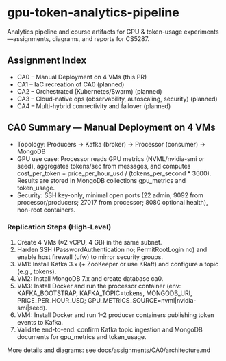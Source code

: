 # gpu-token-analytics-pipeline
Analytics pipeline and course artifacts for GPU & token-usage experiments—assignments, diagrams, and reports for CS5287.

## Assignment Index
- CA0 – Manual Deployment on 4 VMs (this PR)
- CA1 – IaC recreation of CA0 (planned)
- CA2 – Orchestrated (Kubernetes/Swarm) (planned)
- CA3 – Cloud-native ops (observability, autoscaling, security) (planned)
- CA4 – Multi-hybrid connectivity and failover (planned)

## CA0 Summary — Manual Deployment on 4 VMs
- Topology: Producers → Kafka (broker) → Processor (consumer) → MongoDB
- GPU use case: Processor reads GPU metrics (NVML/nvidia-smi or seed), aggregates tokens/sec from messages, and computes cost_per_token = price_per_hour_usd / (tokens_per_second * 3600). Results are stored in MongoDB collections gpu_metrics and token_usage.
- Security: SSH key-only, minimal open ports (22 admin; 9092 from processor/producers; 27017 from processor; 8080 optional health), non-root containers.

### Replication Steps (High-Level)
1) Create 4 VMs (≈2 vCPU, 4 GB) in the same subnet.
2) Harden SSH (PasswordAuthentication no; PermitRootLogin no) and enable host firewall (ufw) to mirror security groups.
3) VM1: Install Kafka 3.x (+ ZooKeeper or use KRaft) and configure a topic (e.g., tokens).
4) VM2: Install MongoDB 7.x and create database ca0.
5) VM3: Install Docker and run the processor container (env: KAFKA_BOOTSTRAP, KAFKA_TOPIC=tokens, MONGODB_URI, PRICE_PER_HOUR_USD; GPU_METRICS_SOURCE=nvml|nvidia-smi|seed).
6) VM4: Install Docker and run 1–2 producer containers publishing token events to Kafka.
7) Validate end-to-end: confirm Kafka topic ingestion and MongoDB documents for gpu_metrics and token_usage.

More details and diagrams: see docs/assignments/CA0/architecture.md
